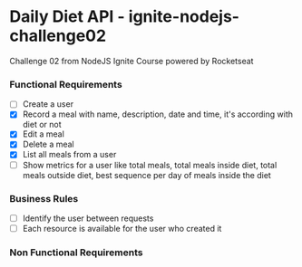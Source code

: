 # Daily Diet API - ignite-nodejs-challenge02
Challenge 02 from NodeJS Ignite Course powered by Rocketseat

### Functional Requirements
- [ ] Create a user
- [x] Record a meal with name, description, date and time, it's according with diet or not
- [x] Edit a meal
- [x] Delete a meal
- [x] List all meals from a user
- [ ] Show metrics for a user like total meals, total meals inside diet, total meals outside diet, best sequence per day of meals inside the diet

### Business Rules
- [ ] Identify the user between requests
- [ ] Each resource is available for the user who created it

### Non Functional Requirements